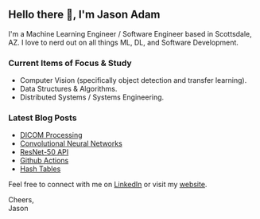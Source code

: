 ## Hello there 👋, I'm Jason Adam

I'm a Machine Learning Engineer / Software Engineer based in Scottsdale, AZ. I love to nerd out on all things ML, DL, and Software Development.  

### Current Items of Focus & Study  
* Computer Vision (specifically object detection and transfer learning). 
* Data Structures & Algorithms. 
* Distributed Systems / Systems Engineering. 

### Latest Blog Posts  
<!-- BLOG-POST-LIST:START -->
- [DICOM Processing](http://jason-adam.github.io/dicom/)
- [Convolutional Neural Networks](http://jason-adam.github.io/convolutions/)
- [ResNet-50 API](http://jason-adam.github.io/resnet50/)
- [Github Actions](http://jason-adam.github.io/github-actions/)
- [Hash Tables](http://jason-adam.github.io/hash-tables/)
<!-- BLOG-POST-LIST:END -->

Feel free to connect with me on [LinkedIn](https://www.linkedin.com/in/jason-r-adam/) or visit my [website](https://jason-adam.github.io/).

Cheers,  
Jason
